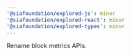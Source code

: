 ```yaml
---
'@siafoundation/explored-js': minor
'@siafoundation/explored-react': minor
'@siafoundation/explored-types': minor
---
```


Rename block metrics APIs.
